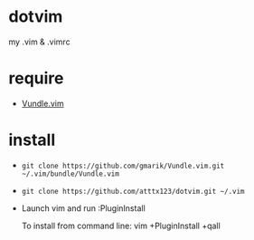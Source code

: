 dotvim
======

my .vim &amp; .vimrc

require
======

* [Vundle.vim](https://github.com/gmarik/Vundle.vim)

install
======

* ```git clone https://github.com/gmarik/Vundle.vim.git ~/.vim/bundle/Vundle.vim```

* ```git clone https://github.com/atttx123/dotvim.git ~/.vim```

* Launch vim and run :PluginInstall

  To install from command line: vim +PluginInstall +qall

